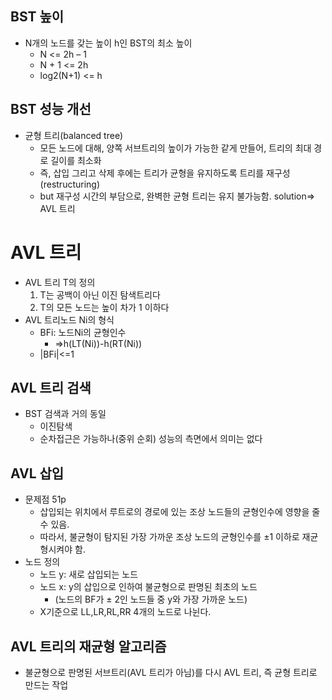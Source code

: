 ## BST 높이
* N개의 노드를 갖는 높이 h인 BST의 최소 높이
    * N <= 2h – 1
    * N + 1 <= 2h
    * log2(N+1) <= h
## BST 성능 개선
* 균형 트리(balanced tree)
    * 모든 노드에 대해, 양쪽 서브트리의 높이가 가능한 같게 만들어, 트리의 최대 경로 길이를 최소화
    * 즉, 삽입 그리고 삭제 후에는 트리가 균형을 유지하도록 트리를 재구성(restructuring)
    * but 재구성 시간의 부담으로, 완벽한 균형 트리는 유지 불가능함.
solution=> AVL 트리
# AVL 트리
* AVL 트리 T의 정의
    1. T는 공백이 아닌 이진 탐색트리다
    2. T의 모든 노드는 높이 차가 1 이하다
* AVL 트리노드 Ni의 형식
    * BFi: 노드Ni의 균형인수
        * =>h(LT(Ni))-h(RT(Ni))
    * |BFi|<=1
## AVL 트리 검색
* BST 검색과 거의 동일
    * 이진탐색
    * 순차접근은 가능하나(중위 순회) 성능의 측면에서 의미는 없다
## AVL 삽입
* 문제점 51p
    * 삽입되는 위치에서 루트로의 경로에 있는 조상 노드들의 균형인수에 영향을 줄 수 있음.
    * 따라서, 불균형이 탐지된 가장 가까운 조상 노드의 균형인수를 ±1 이하로 재균형시켜야 함.
* 노드 정의
    * 노드 y: 새로 삽입되는 노드
    * 노드 x: y의 삽입으로 인하여 불균형으로 판명된 최초의 노드
        * (노드의 BF가 ± 2인 노드들 중 y와 가장 가까운 노드)
    * X기준으로 LL,LR,RL,RR 4개의 노드로 나뉜다.
## AVL 트리의 재균형 알고리즘
* 불균형으로 판명된 서브트리(AVL 트리가 아님)를 다시 AVL 트리, 즉 균형 트리로 만드는 작업
